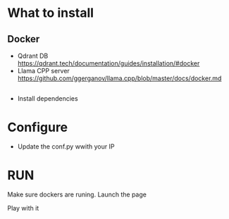 # What to install
## Docker
* Qdrant DB https://qdrant.tech/documentation/guides/installation/#docker
* Llama CPP server https://github.com/ggerganov/llama.cpp/blob/master/docs/docker.md

##
* Install dependencies

# Configure
* Update the conf.py wwith your IP

# RUN

Make sure dockers are runing. 
Launch the page

Play with it
